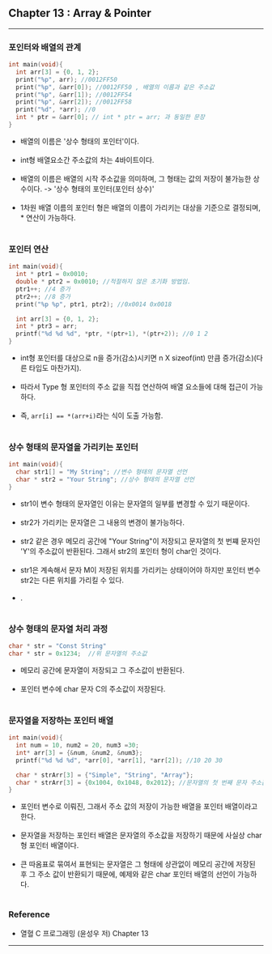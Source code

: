 Chapter 13 : Array & Pointer
----------------------------

---

### 포인터와 배열의 관계<br>

```C
int main(void){
  int arr[3] = {0, 1, 2};
  print("%p", arr); //0012FF50
  print("%p", &arr[0]); //0012FF50 , 배열의 이름과 같은 주소값
  print("%p", &arr[1]); //0012FF54
  print("%p", &arr[2]); //0012FF58
  print("%d", *arr); //0
  int * ptr = &arr[0]; // int * ptr = arr; 과 동일한 문장
}
```
-	배열의 이름은 '상수 형태의 포인터'이다.<br><br>
-	int형 배열요소간 주소값의 차는 4바이트이다.<br><br>
-	배열의 이름은 배열의 시작 주소값을 의미하며, 그 형태는 값의 저장이 불가능한 상수이다. -> '상수 형태의 포인터(포인터 상수)'<br><br>
-	1차원 배열 이름의 포인터 형은 배열의 이름이 가리키는 대상을 기준으로 결정되며, \* 연산이 가능하다.<br><br>

### 포인터 연산<br>

```C
int main(void){
  int * ptr1 = 0x0010;
  double * ptr2 = 0x0010; //적절하지 않은 초기화 방법임.
  ptr1++; //4 증가
  ptr2++; //8 증가
  print("%p %p", ptr1, ptr2); //0x0014 0x0018

  int arr[3] = {0, 1, 2};
  int * ptr3 = arr;
  printf("%d %d %d", *ptr, *(ptr+1), *(ptr+2)); //0 1 2
}
```

-	int형 포인터를 대상으로 n을 증가(감소)시키면 n X sizeof(int) 만큼 증가(감소)(다른 타입도 마찬가지).<br><br>
-	따라서 Type 형 포인터의 주소 값을 직접 연산하여 배열 요소들에 대해 접근이 가능하다.<br><br>
-	즉, `arr[i] == *(arr+i)`라는 식이 도출 가능함.<br><br>

### 상수 형태의 문자열을 가리키는 포인터<br>

```C
int main(void){
  char str1[] = "My String"; //변수 형태의 문자열 선언
  char * str2 = "Your String"; //상수 형태의 문자열 선언
}
```

-	str1이 변수 형태의 문자열인 이유는 문자열의 일부를 변경할 수 있기 때문이다.<br><br>
-	str2가 가리키는 문자열은 그 내용의 변경이 불가능하다.<br><br>
-	str2 같은 경우 메모리 공간에 "Your String"이 저장되고 문자열의 첫 번쨰 문자인 'Y'의 주소값이 반환된다. 그래서 str2의 포인터 형이 char인 것이다.<br><br>
-	str1은 계속해서 문자 M이 저장된 위치를 가리키는 상태이어야 하지만 포인터 변수 str2는 다른 위치를 가리킬 수 있다.<br><br>
-	.<br><br>

### 상수 형태의 문자열 처리 과정<br>

```C
char * str = "Const String"
char * str = 0x1234;  //위 문자열의 주소값
```

-	메모리 공간에 문자열이 저장되고 그 주소값이 반환된다.<br><br>
-	포인터 변수에 char 문자 C의 주소값이 저장된다.<br><br>

### 문자열을 저장하는 포인터 배열<br>

```C
int main(void){
  int num = 10, num2 = 20, num3 =30;
  int* arr[3] = {&num, &num2, &num3};
  printf("%d %d %d", *arr[0], *arr[1], *arr[2]); //10 20 30

  char * strArr[3] = {"Simple", "String", "Array"};
  char * strArr[3] = {0x1004, 0x1048, 0x2012}; //문자열의 첫 번째 문자 주소값이 저장된다.
}
```

-	포인터 변수로 이뤄진, 그래서 주소 값의 저장이 가능한 배열을 포인터 배열이라고 한다.<br><br>
-	문자열을 저장하는 포인터 배열은 문자열의 주소값을 저장하기 때문에 사실상 char형 포인터 배열이다.<br><br>
-	큰 따옴표로 묶여서 표현되는 문자열은 그 형태에 상관없이 메모리 공간에 저장된 후 그 주소 값이 반환되기 때문에, 예제와 같은 char 포인터 배열의 선언이 가능하다.<br><br>

### Reference<br>

-	열혈 C 프로그래밍 (윤성우 저) Chapter 13

---

